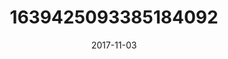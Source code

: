 ---
title: "1639425093385184092"
cover: "2017-11-03 07.32.02 1639425093385184092_46248401"
photo: "2017-11-03 07.32.02 1639425093385184092_46248401"
date: "2017-11-03"
type: "photo"
---